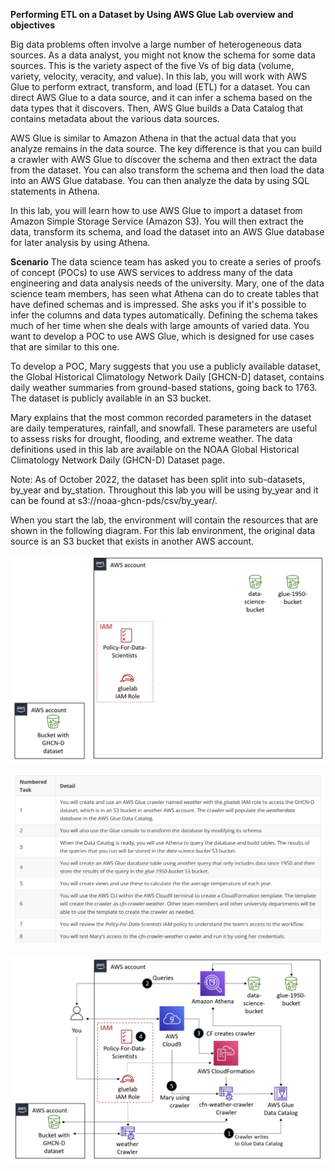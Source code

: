 **Performing ETL on a Dataset by Using AWS Glue**
**Lab overview and objectives**

Big data problems often involve a large number of heterogeneous data sources. As a data analyst, you might not know the schema for some data sources. This is the variety aspect of the five Vs of big data (volume, variety, velocity, veracity, and value). In this lab, you will work with AWS Glue to perform extract, transform, and load (ETL) for a dataset. You can direct AWS Glue to a data source, and it can infer a schema based on the data types that it discovers. Then, AWS Glue builds a Data Catalog that contains metadata about the various data sources.

AWS Glue is similar to Amazon Athena in that the actual data that you analyze remains in the data source. The key difference is that you can build a crawler with AWS Glue to discover the schema and then extract the data from the dataset. You can also transform the schema and then load the data into an AWS Glue database. You can then analyze the data by using SQL statements in Athena.

In this lab, you will learn how to use AWS Glue to import a dataset from Amazon Simple Storage Service (Amazon S3). You will then extract the data, transform its schema, and load the dataset into an AWS Glue database for later analysis by using Athena.

**Scenario**
The data science team has asked you to create a series of proofs of concept (POCs) to use AWS services to address many of the data engineering and data analysis needs of the university. Mary, one of the data science team members, has seen what Athena can do to create tables that have defined schemas and is impressed. She asks you if it's possible to infer the columns and data types automatically. Defining the schema takes much of her time when she deals with large amounts of varied data. You want to develop a POC to use AWS Glue, which is designed for use cases that are similar to this one.

To develop a POC, Mary suggests that you use a publicly available dataset, the Global Historical Climatology Network Daily [GHCN-D] dataset, contains daily weather summaries from ground-based stations, going back to 1763.  The dataset is publicly available in an S3 bucket. 

Mary explains that the most common recorded parameters in the dataset are daily temperatures, rainfall, and snowfall. These parameters are useful to assess risks for drought, flooding, and extreme weather. The data definitions used in this lab are available on the NOAA Global Historical Climatology Network Daily (GHCN-D) Dataset page.  

Note: As of October 2022, the dataset has been split into sub-datasets, by_year and by_station.  Throughout this lab you will be using by_year and it can be found at s3://noaa-ghcn-pds/csv/by_year/.

When you start the lab, the environment will contain the resources that are shown in the following diagram. For this lab environment, the original data source is an S3 bucket that exists in another AWS account.

![alt text](./images/image.png)

![alt text](./images/image3.png)

![alt text](./images/image2.png)